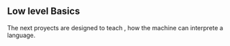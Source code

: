 ## Low level Basics

The next proyects are designed to teach , how the machine can interprete a language.
